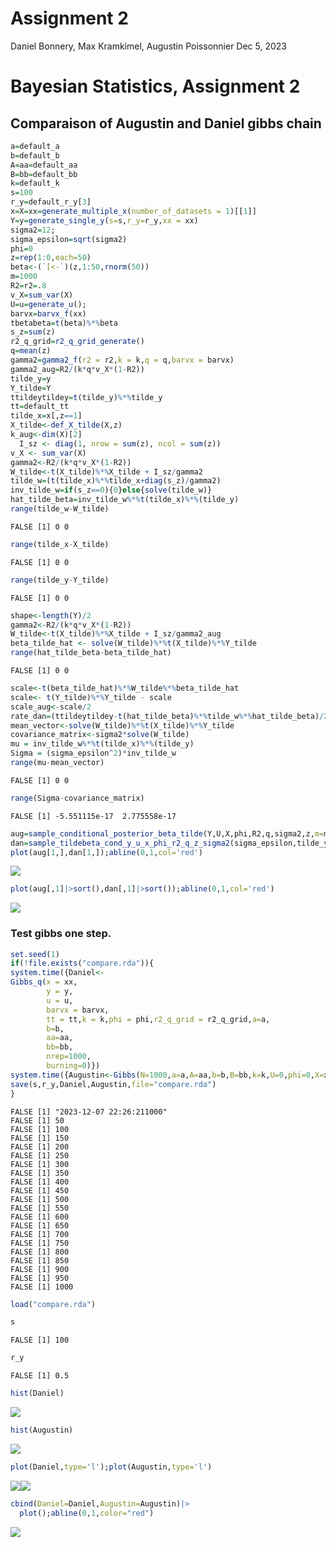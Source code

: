 Assignment 2
================
Daniel Bonnery, Max Kramkimel, Augustin Poissonnier
Dec 5, 2023

# Bayesian Statistics, Assignment 2

## Comparaison of Augustin and Daniel gibbs chain

``` r
a=default_a
b=default_b
A=aa=default_aa
B=bb=default_bb
k=default_k
s=100
r_y=default_r_y[3]
x=X=xx=generate_multiple_x(number_of_datasets = 1)[[1]]
Y=y=generate_single_y(s=s,r_y=r_y,xx = xx)
sigma2=12;
sigma_epsilon=sqrt(sigma2)
phi=0
z=rep(1:0,each=50)
beta<-(`[<-`)(z,1:50,rnorm(50))
m=1000
R2=r2=.8
v_X=sum_var(X)
U=u=generate_u();
barvx=barvx_f(xx)
tbetabeta=t(beta)%*%beta
s_z=sum(z)
r2_q_grid=r2_q_grid_generate()
q=mean(z)
gamma2=gamma2_f(r2 = r2,k = k,q = q,barvx = barvx)
gamma2_aug=R2/(k*q*v_X*(1-R2))
tilde_y=y
Y_tilde=Y
ttildeytildey=t(tilde_y)%*%tilde_y
tt=default_tt
tilde_x=x[,z==1]
X_tilde<-def_X_tilde(X,z)
k_aug<-dim(X)[2]
  I_sz <- diag(1, nrow = sum(z), ncol = sum(z))
v_X <- sum_var(X)
gamma2<-R2/(k*q*v_X*(1-R2))
W_tilde<-t(X_tilde)%*%X_tilde + I_sz/gamma2
tilde_w=(t(tilde_x)%*%tilde_x+diag(s_z)/gamma2)
inv_tilde_w=if(s_z==0){0}else{solve(tilde_w)}
hat_tilde_beta=inv_tilde_w%*%t(tilde_x)%*%(tilde_y)
range(tilde_w-W_tilde)
```

    FALSE [1] 0 0

``` r
range(tilde_x-X_tilde)
```

    FALSE [1] 0 0

``` r
range(tilde_y-Y_tilde)
```

    FALSE [1] 0 0

``` r
shape<-length(Y)/2 
gamma2<-R2/(k*q*v_X*(1-R2))
W_tilde<-t(X_tilde)%*%X_tilde + I_sz/gamma2_aug
beta_tilde_hat <- solve(W_tilde)%*%t(X_tilde)%*%Y_tilde
range(hat_tilde_beta-beta_tilde_hat)
```

    FALSE [1] 0 0

``` r
scale<-t(beta_tilde_hat)%*%W_tilde%*%beta_tilde_hat
scale<- t(Y_tilde)%*%Y_tilde - scale
scale_aug<-scale/2
rate_dan=(ttildeytildey-t(hat_tilde_beta)%*%tilde_w%*%hat_tilde_beta)/2
mean_vector<-solve(W_tilde)%*%t(X_tilde)%*%Y_tilde
covariance_matrix<-sigma2*solve(W_tilde)
mu = inv_tilde_w%*%t(tilde_x)%*%(tilde_y)
Sigma = (sigma_epsilon^2)*inv_tilde_w
range(mu-mean_vector)
```

    FALSE [1] 0 0

``` r
range(Sigma-covariance_matrix)
```

    FALSE [1] -5.551115e-17  2.775558e-17

``` r
aug=sample_conditional_posterior_beta_tilde(Y,U,X,phi,R2,q,sigma2,z,m=m)
dan=sample_tildebeta_cond_y_u_x_phi_r2_q_z_sigma2(sigma_epsilon,tilde_y,tilde_x,tilde_w,m=m)
plot(aug[1,],dan[1,]);abline(0,1,col='red')
```

![](compare2_files/figure-gfm/unnamed-chunk-3-1.png)<!-- -->

``` r
plot(aug[,1]|>sort(),dan[,1]|>sort());abline(0,1,col='red')
```

![](compare2_files/figure-gfm/unnamed-chunk-3-2.png)<!-- -->

### Test gibbs one step.

``` r
set.seed(1)
if(!file.exists("compare.rda")){
system.time({Daniel<-
Gibbs_q(x = xx,
        y = y,
        u = u,
        barvx = barvx,
        tt = tt,k = k,phi = phi,r2_q_grid = r2_q_grid,a=a,
        b=b,
        aa=aa,
        bb=bb,
        nrep=1000,
        burning=0)})
system.time({Augustin<-Gibbs(N=1000,a=a,A=aa,b=b,B=bb,k=k,U=0,phi=0,X=xx,Y=y)$q})
save(s,r_y,Daniel,Augustin,file="compare.rda")
}
```

    FALSE [1] "2023-12-07 22:26:211000"
    FALSE [1] 50
    FALSE [1] 100
    FALSE [1] 150
    FALSE [1] 200
    FALSE [1] 250
    FALSE [1] 300
    FALSE [1] 350
    FALSE [1] 400
    FALSE [1] 450
    FALSE [1] 500
    FALSE [1] 550
    FALSE [1] 600
    FALSE [1] 650
    FALSE [1] 700
    FALSE [1] 750
    FALSE [1] 800
    FALSE [1] 850
    FALSE [1] 900
    FALSE [1] 950
    FALSE [1] 1000

``` r
load("compare.rda")

s
```

    FALSE [1] 100

``` r
r_y
```

    FALSE [1] 0.5

``` r
hist(Daniel)
```

![](compare2_files/figure-gfm/unnamed-chunk-4-1.png)<!-- -->

``` r
hist(Augustin)
```

![](compare2_files/figure-gfm/unnamed-chunk-4-2.png)<!-- -->

``` r
plot(Daniel,type='l');plot(Augustin,type='l')
```

![](compare2_files/figure-gfm/unnamed-chunk-4-3.png)<!-- -->![](compare2_files/figure-gfm/unnamed-chunk-4-4.png)<!-- -->

``` r
cbind(Daniel=Daniel,Augustin=Augustin)|>
  plot();abline(0,1,color="red")
```

![](compare2_files/figure-gfm/unnamed-chunk-4-5.png)<!-- -->
